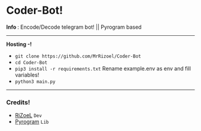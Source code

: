 <h1 align="centre"> Coder-Bot! </h1>

<b> Info </b>: Encode/Decode telegram bot! || Pyrogram based

----

<b> Hosting -! </b>

- `git clone https://github.com/MrRizoel/Coder-Bot`
- `cd Coder-Bot` 
- `pip3 install -r requirements.txt`
  Rename example.env as env and fill variables!
- `python3 main.py`

----

<h3> Credits! </h3>

  - [RiZoeL](https://github.com/MrRizoel)    ``Dev``
  - [Pyrogram](https://github.com/pyrogram/pyrogram) ``Lib``
